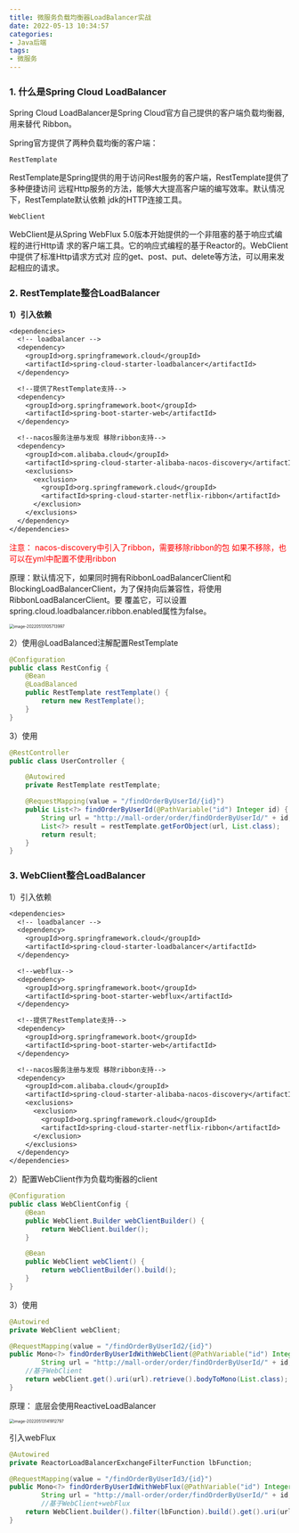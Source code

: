 ```yaml
---
title: 微服务负载均衡器LoadBalancer实战
date: 2022-05-13 10:34:57
categories: 
- Java后端
tags:
- 微服务
---
```


### 1. 什么是Spring Cloud LoadBalancer

Spring Cloud LoadBalancer是Spring Cloud官方自己提供的客户端负载均衡器, 用来替代 Ribbon。

Spring官方提供了两种负载均衡的客户端：

`RestTemplate`

RestTemplate是Spring提供的用于访问Rest服务的客户端，RestTemplate提供了多种便捷访问 远程Http服务的方法，能够大大提高客户端的编写效率。默认情况下，RestTemplate默认依赖 jdk的HTTP连接工具。

`WebClient`

WebClient是从Spring WebFlux 5.0版本开始提供的一个非阻塞的基于响应式编程的进行Http请 求的客户端工具。它的响应式编程的基于Reactor的。WebClient中提供了标准Http请求方式对 应的get、post、put、delete等方法，可以用来发起相应的请求。

### 2. RestTemplate整合LoadBalancer

**1）引入依赖**

```tex
<dependencies>
  <!-- loadbalancer -->
  <dependency>
    <groupId>org.springframework.cloud</groupId>
    <artifactId>spring-cloud-starter-loadbalancer</artifactId>
  </dependency>

  <!--提供了RestTemplate支持-->
  <dependency>
    <groupId>org.springframework.boot</groupId>
    <artifactId>spring-boot-starter-web</artifactId>
  </dependency>

  <!--nacos服务注册与发现 移除ribbon支持-->
  <dependency>
    <groupId>com.alibaba.cloud</groupId>
    <artifactId>spring-cloud-starter-alibaba-nacos-discovery</artifactId>
    <exclusions>
      <exclusion>
        <groupId>org.springframework.cloud</groupId>
        <artifactId>spring-cloud-starter-netflix-ribbon</artifactId>
      </exclusion>
    </exclusions>
  </dependency>
</dependencies>
```

<span style="color:red">注意： nacos-discovery中引入了ribbon，需要移除ribbon的包 如果不移除，也可以在yml中配置不使用ribbon</span>

原理：默认情况下，如果同时拥有RibbonLoadBalancerClient和 BlockingLoadBalancerClient，为了保持向后兼容性，将使用RibbonLoadBalancerClient。要 覆盖它，可以设置spring.cloud.loadbalancer.ribbon.enabled属性为false。

<img src="https://feng.mynatapp.cc/blog/image-20220513105713997.png" alt="image-20220513105713997" style="zoom:50%;" />

2）使用@LoadBalanced注解配置RestTemplate

```java
@Configuration
public class RestConfig {
    @Bean
    @LoadBalanced
    public RestTemplate restTemplate() {
        return new RestTemplate();
    }
}
```

3）使用

```java
@RestController
public class UserController {

    @Autowired
    private RestTemplate restTemplate;

    @RequestMapping(value = "/findOrderByUserId/{id}")
    public List<?> findOrderByUserId(@PathVariable("id") Integer id) {
        String url = "http://mall‐order/order/findOrderByUserId/" + id;
        List<?> result = restTemplate.getForObject(url, List.class);
        return result;
    }
}
```

### 3. WebClient整合LoadBalancer

1）引入依赖

```tex
<dependencies>
  <!-- loadbalancer -->
  <dependency>
    <groupId>org.springframework.cloud</groupId>
    <artifactId>spring-cloud-starter-loadbalancer</artifactId>
  </dependency>

  <!--webflux-->
  <dependency>
    <groupId>org.springframework.boot</groupId>
    <artifactId>spring-boot-starter-webflux</artifactId>
  </dependency>

  <!--提供了RestTemplate支持-->
  <dependency>
    <groupId>org.springframework.boot</groupId>
    <artifactId>spring-boot-starter-web</artifactId>
  </dependency>

  <!--nacos服务注册与发现 移除ribbon支持-->
  <dependency>
    <groupId>com.alibaba.cloud</groupId>
    <artifactId>spring-cloud-starter-alibaba-nacos-discovery</artifactId>
    <exclusions>
      <exclusion>
        <groupId>org.springframework.cloud</groupId>
        <artifactId>spring-cloud-starter-netflix-ribbon</artifactId>
      </exclusion>
    </exclusions>
  </dependency>
</dependencies>
```

2）配置WebClient作为负载均衡器的client

```java
@Configuration
public class WebClientConfig {
    @Bean
    public WebClient.Builder webClientBuilder() {
        return WebClient.builder();
    }

    @Bean
    public WebClient webClient() {
        return webClientBuilder().build();
    }
}
```

3）使用

```java
@Autowired
private WebClient webClient;

@RequestMapping(value = "/findOrderByUserId2/{id}")
public Mono<?> findOrderByUserIdWithWebClient(@PathVariable("id") Integer id) {
		String url = "http://mall‐order/order/findOrderByUserId/" + id;
  	//基于WebClient
  	return webClient.get().uri(url).retrieve().bodyToMono(List.class);
}
```

原理： 底层会使用ReactiveLoadBalancer

<img src="https://feng.mynatapp.cc/blog/image-20220513141912797.png" alt="image-20220513141912797" style="zoom:50%;" />

引入webFlux

```java
@Autowired
private ReactorLoadBalancerExchangeFilterFunction lbFunction;

@RequestMapping(value = "/findOrderByUserId3/{id}")
public Mono<?> findOrderByUserIdWithWebFlux(@PathVariable("id") Integer id) {
		String url = "http://mall‐order/order/findOrderByUserId/" + id;
		//基于WebClient+webFlux
  	return WebClient.builder().filter(lbFunction).build().get().uri(url).retrieve().bodyToMono(List.class);
}
```

